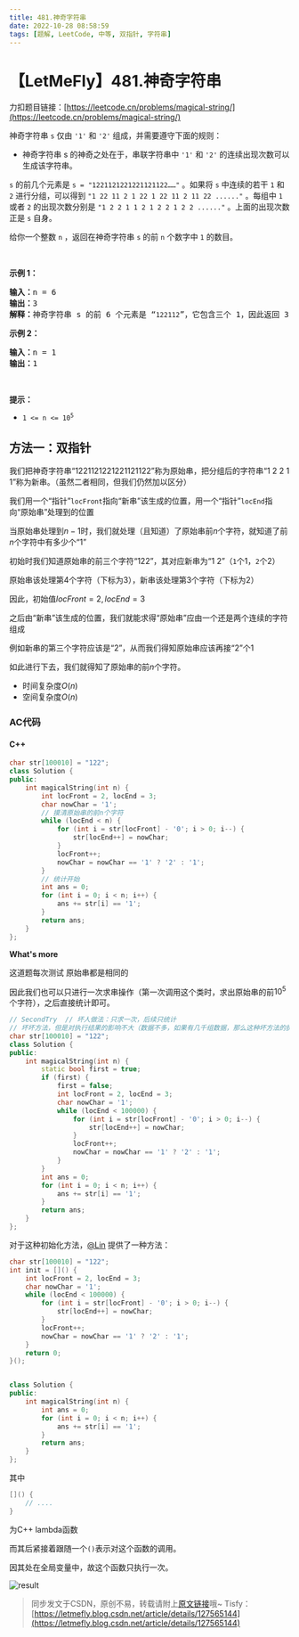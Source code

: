 ```yaml
---
title: 481.神奇字符串
date: 2022-10-28 08:58:59
tags: [题解, LeetCode, 中等, 双指针, 字符串]
---
```


# 【LetMeFly】481.神奇字符串

力扣题目链接：[https://leetcode.cn/problems/magical-string/](https://leetcode.cn/problems/magical-string/)

<p>神奇字符串 <code>s</code> 仅由 <code>'1'</code> 和 <code>'2'</code> 组成，并需要遵守下面的规则：</p>

<ul>
	<li>神奇字符串 s 的神奇之处在于，串联字符串中 <code>'1'</code> 和 <code>'2'</code> 的连续出现次数可以生成该字符串。</li>
</ul>

<p><code>s</code> 的前几个元素是 <code>s = "1221121221221121122……"</code> 。如果将 <code>s</code> 中连续的若干 <code>1</code> 和 <code>2</code> 进行分组，可以得到 <code>"1 22 11 2 1 22 1 22 11 2 11 22 ......"</code> 。每组中 <code>1</code> 或者 <code>2</code> 的出现次数分别是 <code>"1 2 2 1 1 2 1 2 2 1 2 2 ......"</code> 。上面的出现次数正是 <code>s</code> 自身。</p>

<p>给你一个整数 <code>n</code> ，返回在神奇字符串 <code>s</code> 的前 <code>n</code> 个数字中 <code>1</code> 的数目。</p>

<p>&nbsp;</p>

<p><strong>示例 1：</strong></p>

<pre>
<strong>输入：</strong>n = 6
<strong>输出：</strong>3
<strong>解释：</strong>神奇字符串 s 的前 6 个元素是 “<code>122112</code>”，它包含三个 1，因此返回 3 。 
</pre>

<p><strong>示例 2：</strong></p>

<pre>
<strong>输入：</strong>n = 1
<strong>输出：</strong>1
</pre>

<p>&nbsp;</p>

<p><strong>提示：</strong></p>

<ul>
	<li><code>1 &lt;= n &lt;= 10<sup>5</sup></code></li>
</ul>


    
## 方法一：双指针

我们把神奇字符串“1221121221221121122”称为原始串，把分组后的字符串“1 2 2 1 1”称为新串。（虽然二者相同，但我们仍然加以区分）

我们用一个“指针”```locFront```指向“新串”该生成的位置，用一个“指针”```locEnd```指向“原始串”处理到的位置

当原始串处理到$n-1$时，我们就处理（且知道）了原始串前$n$个字符，就知道了前$n$个字符中有多少个“1”

初始时我们知道原始串的前三个字符“122”，其对应新串为“1 2”（```1```个1，```2```个2）

原始串该处理第$4$个字符（下标为$3$），新串该处理第$3$个字符（下标为$2$）

因此，初始值$locFront = 2, locEnd = 3$

之后由“新串”该生成的位置，我们就能求得“原始串”应由一个还是两个连续的字符组成

例如新串的第三个字符应该是“2”，从而我们得知原始串应该再接“2”个1

如此进行下去，我们就得知了原始串的前$n$个字符。

+ 时间复杂度$O(n)$
+ 空间复杂度$O(n)$

### AC代码

#### C++

```cpp
char str[100010] = "122";
class Solution {
public:
    int magicalString(int n) {
        int locFront = 2, locEnd = 3;
        char nowChar = '1';
		// 摸清原始串的前n个字符
        while (locEnd < n) {
            for (int i = str[locFront] - '0'; i > 0; i--) {
                str[locEnd++] = nowChar;
            }
            locFront++;
            nowChar = nowChar == '1' ? '2' : '1';
        }
        // 统计开始
        int ans = 0;
        for (int i = 0; i < n; i++) {
            ans += str[i] == '1';
        }
        return ans;
    }
};
```

**What's more**

这道题每次测试 原始串都是相同的

因此我们也可以只进行一次求串操作（第一次调用这个类时，求出原始串的前$10^5$个字符），之后直接统计即可。

```cpp
// SecondTry  // 坏人做法：只求一次，后续只统计
// 坏坏方法，但是对执行结果的影响不大（数据不多，如果有几千组数据，那么这种坏方法的执行总时间将会大大减少）
char str[100010] = "122";
class Solution {
public:
    int magicalString(int n) {
        static bool first = true;
        if (first) {
            first = false;
            int locFront = 2, locEnd = 3;
            char nowChar = '1';
            while (locEnd < 100000) {
                for (int i = str[locFront] - '0'; i > 0; i--) {
                    str[locEnd++] = nowChar;
                }
                locFront++;
                nowChar = nowChar == '1' ? '2' : '1';
            }
        }
        int ans = 0;
        for (int i = 0; i < n; i++) {
            ans += str[i] == '1';
        }
        return ans;
    }
};
```

对于这种初始化方法，[@Lin](https://leetcode.cn/u/lin-uu1/) 提供了一种方法：

```cpp
char str[100010] = "122";
int init = []() {
    int locFront = 2, locEnd = 3;
    char nowChar = '1';
    while (locEnd < 100000) {
        for (int i = str[locFront] - '0'; i > 0; i--) {
            str[locEnd++] = nowChar;
        }
        locFront++;
        nowChar = nowChar == '1' ? '2' : '1';
    }
    return 0;
}();


class Solution {
public:
    int magicalString(int n) {
        int ans = 0;
        for (int i = 0; i < n; i++) {
            ans += str[i] == '1';
        }
        return ans;
    }
};
```

其中

```cpp
[]() {
    // ....
}
```

为C++ lambda函数

而其后紧接着跟随一个```()```表示对这个函数的调用。

因其处在全局变量中，故这个函数只执行一次。

![result](https://img-blog.csdnimg.cn/f466a3a26cf64844966b16fd3682efbf.jpeg#pic_center)

> 同步发文于CSDN，原创不易，转载请附上[原文链接](https://blog.tisfy.eu.org/2022/10/28/LeetCode%200481.%E7%A5%9E%E5%A5%87%E5%AD%97%E7%AC%A6%E4%B8%B2/)哦~
> Tisfy：[https://letmefly.blog.csdn.net/article/details/127565144](https://letmefly.blog.csdn.net/article/details/127565144)
